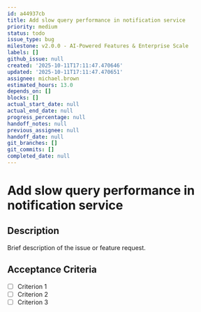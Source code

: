 ```yaml
---
id: a44937cb
title: Add slow query performance in notification service
priority: medium
status: todo
issue_type: bug
milestone: v2.0.0 - AI-Powered Features & Enterprise Scale
labels: []
github_issue: null
created: '2025-10-11T17:11:47.470646'
updated: '2025-10-11T17:11:47.470651'
assignee: michael.brown
estimated_hours: 13.0
depends_on: []
blocks: []
actual_start_date: null
actual_end_date: null
progress_percentage: null
handoff_notes: null
previous_assignee: null
handoff_date: null
git_branches: []
git_commits: []
completed_date: null
---
```


# Add slow query performance in notification service

## Description

Brief description of the issue or feature request.

## Acceptance Criteria

- [ ] Criterion 1
- [ ] Criterion 2
- [ ] Criterion 3